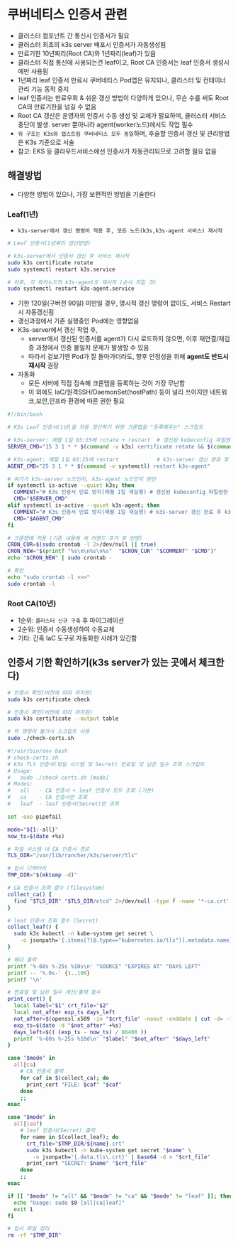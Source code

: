 # 쿠버네티스 인증서 관련

- 클러스터 컴포넌트 간 통신시 인증서가 필요
- 클러스터 최초의 k3s server 배포시 인증서가 자동생성됨
- 만료기한 10년짜리(Root CA)와 1년짜리(leaf)가 있음
- 클러스터 직접 통신에 사용되는건 leaf이고, Root CA 인증서는 leaf 인증서 생성시에만 사용됨
- 1년짜리 leaf 인증서 만료시 쿠버네티스 Pod앱은 유지되나, 클러스터 및 컨테이너 관리 기능 동작 중지
- leaf 인증서는 만료우회 & 쉬운 갱신 방법이 다양하게 있으나, 무슨 수를 써도 Root CA의 만료기한을 넘길 수 없음
- Root CA 갱신은 운영자의 인증서 수동 생성 및 교체가 필요하며, 클러스터 서비스 중단이 발생. server 뿐아니라 agent(worker노드)에서도 작업 필수
- `위 구조는 K3s와 업스트림 쿠버네티스 모두 동일`하며, 후술할 인증서 갱신 및 관리방법은 K3s 기준으로 서술
- 참고: EKS 등 클라우드서비스에선 인증서가 자동관리되므로 고려할 필요 없음

## 해결방법

- 다양한 방법이 있으나, 가장 보편적인 방법을 기술한다

### Leaf(1년)

- `k3s-server에서 갱신 명령어 적용 후, 모든 노드(k3s,k3s-agent 서비스) 재시작`

```sh
# Leaf 인증서(1년짜리 갱신방법)

# k3s-server에서 인증서 갱신 후 서비스 재시작 
sudo k3s certificate rotate
sudo systemctl restart k3s.service

# 이후, 각 워커노드의 k3s-agent도 재시작 (순서 지킬 것)
sudo systemctl restart k3s-agent.service
```

- 기한 120일(구버전 90일) 미만일 경우, 명시적 갱신 명령어 없이도, 서비스 Restart시 자동갱신됨
- 갱신과정에서 기존 실행중인 Pod에는 영향없음
- K3s-server에서 갱신 작업 후,
  - server에서 갱신된 인증서를 agent가 다시 로드하지 않으면, 이후 재연결/재검증 과정에서 인증 불일치 문제가 발생할 수 있음
  - 따라서 겉보기엔 Pod가 잘 돌아가더라도, 향후 안정성을 위해 **agent도 반드시 재시작** 권장
- 자동화
  - 모든 서버에 직접 접속해 크론탭을 등록하는 것이 가장 무난함
  - 이 외에도 IaC/원격SSH/DaemonSet(hostPath) 등이 널리 쓰이지만 네트워크,보안,인프라 환경에 따른 권한 필요

```sh
#!/bin/bash

# K3s Leaf 인증서(1년)을 자동 갱신하기 위한 크론탭을 "등록해주는" 스크립트

# k3s-server: 매월 1일 03:15에 rotate + restart  # 갱신된 kubeconfig 파일권한 수정(편의상 넣었으나, 별도 관리하는게 원칙상 좋음)
SERVER_CMD="15 3 1 * * $(command -v k3s) certificate rotate && $(command -v systemctl) restart k3s  &&  $(command -v chmod) 644 /etc/rancher/k3s/k3s.yaml"

# k3s-agent: 매월 1일 03:25에 restart            # k3s-server 갱신 완료 후 k3s-agent 작업이 수행되어야 함
AGENT_CMD="25 3 1 * * $(command -v systemctl) restart k3s-agent"

# 여기가 k3s-server 노드인지, k3s-agent 노드인지 판단
if systemctl is-active --quiet k3s; then
  COMMENT="# K3s 인증서 만료 방지(매월 1일 재실행) # 갱신된 kubeconfig 파일권한 수정(편의상 넣었으나, 별도 관리하는게 원칙상 좋음)"
  CMD="$SERVER_CMD"
elif systemctl is-active --quiet k3s-agent; then
  COMMENT="# K3s 인증서 만료 방지(매월 1일 재실행) # k3s-server 갱신 완료 후 k3s-agent 작업이 수행되어야 함"
  CMD="$AGENT_CMD"
fi

# 크론탭에 적용 (기존 내용에 새 커맨드 추가 후 반영)
CRON_CUR=$(sudo crontab -l 2>/dev/null || true)
CRON_NEW="$(printf "%s\n\n%s\n%s"  "$CRON_CUR" "$COMMENT" "$CMD")"
echo "$CRON_NEW" | sudo crontab -

# 확인
echo "sudo crontab -l >>>"
sudo crontab -l
```

### Root CA(10년)

- 1순위: `클러스터 신규 구축` 후 마이그레이션
- 2순위: 인증서 수동생성하여 수동교체
- 기타: 간혹 IaC 도구로 자동화한 사례가 있긴함

## 인증서 기한 확인하기(k3s server가 있는 곳에서 체크한다)

```sh
# 인증서 확인(버전에 따라 미지원)
sudo k3s certificate check

# 인증서 확인(버전에 따라 미지원)
sudo k3s certificate --output table

# 위 명령어 불가시 스크립트 사용
sudo ./check-certs.sh
```

```sh
#!/usr/bin/env bash
# check-certs.sh
# k3s TLS 인증서(파일 시스템 및 Secret) 만료일 및 남은 일수 조회 스크립트
# Usage:
#   sudo ./check-certs.sh [mode]
# Modes:
#   all   - CA 인증서 + leaf 인증서 모두 조회 (기본)
#   ca    - CA 인증서만 조회
#   leaf  - leaf 인증서(Secret)만 조회

set -euo pipefail

mode="${1:-all}"
now_ts=$(date +%s)

# 파일 시스템 내 CA 인증서 경로
TLS_DIR="/var/lib/rancher/k3s/server/tls"

# 임시 디렉터리
TMP_DIR="$(mktemp -d)"

# CA 인증서 조회 함수 (filesystem)
collect_ca() {
  find "$TLS_DIR" "$TLS_DIR/etcd" 2>/dev/null -type f -name '*-ca.crt'
}

# leaf 인증서 조회 함수 (Secret)
collect_leaf() {
  sudo k3s kubectl -n kube-system get secret \
    -o jsonpath='{.items[?(@.type=="kubernetes.io/tls")].metadata.name}'
}

# 헤더 출력
printf '%-60s %-25s %10s\n' "SOURCE" "EXPIRES AT" "DAYS LEFT"
printf -- '%.0s-' {1..100}
printf '\n'

# 만료일 및 남은 일수 계산/출력 함수
print_cert() {
  local label="$1" crt_file="$2"
  local not_after exp_ts days_left
  not_after=$(openssl x509 -in "$crt_file" -noout -enddate | cut -d= -f2)
  exp_ts=$(date -d "$not_after" +%s)
  days_left=$(( (exp_ts - now_ts) / 86400 ))
  printf '%-60s %-25s %10d\n' "$label" "$not_after" "$days_left"
}

case "$mode" in
  all|ca)
    # CA 인증서 출력
    for caf in $(collect_ca); do
      print_cert "FILE: $caf" "$caf"
    done
    ;;
esac

case "$mode" in
  all|leaf)
    # leaf 인증서(Secret) 출력
    for name in $(collect_leaf); do
      crt_file="$TMP_DIR/${name}.crt"
      sudo k3s kubectl -n kube-system get secret "$name" \
        -o jsonpath='{.data.tls\.crt}' | base64 -d > "$crt_file"
      print_cert "SECRET: $name" "$crt_file"
    done
    ;;
esac

if [[ "$mode" != "all" && "$mode" != "ca" && "$mode" != "leaf" ]]; then
  echo "Usage: sudo $0 [all|ca|leaf]"
  exit 1
fi

# 임시 파일 정리
rm -rf "$TMP_DIR"

```

